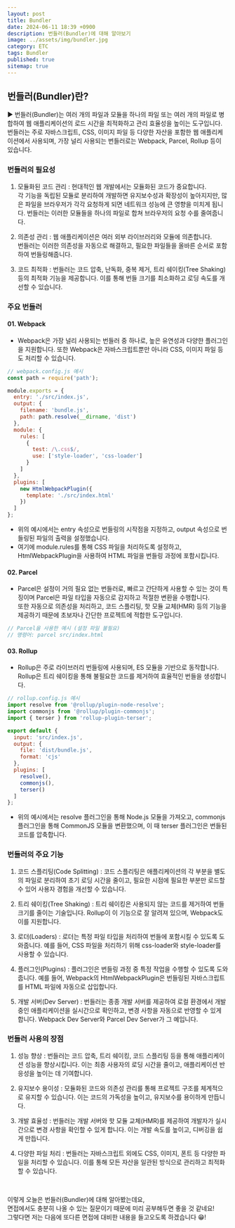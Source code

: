 ```yaml
---
layout: post
title: Bundler
date: 2024-06-11 18:39 +0900
description: 번들러(Bundler)에 대해 알아보기
image: ../assets/img/bundler.jpg
category: ETC
tags: Bundler
published: true
sitemap: true
---
```


## 번들러(Bundler)란?

▶ 번들러(Bundler)는 여러 개의 파일과 모듈을 하나의 파일 또는 여러 개의 파일로 병합하여 웹 애플리케이션의 로드 시간을 최적화하고 관리 효율성을 높이는 도구입니다. 번들러는 주로 자바스크립트, CSS, 이미지 파일 등 다양한 자산을 포함한 웹 애플리케이션에서 사용되며, 가장 널리 사용되는 번들러로는 Webpack, Parcel, Rollup 등이 있습니다.

### 번들러의 필요성

1. 모듈화된 코드 관리
: 현대적인 웹 개발에서는 모듈화된 코드가 중요합니다.<br>
각 기능을 독립된 모듈로 분리하여 개발하면 유지보수성과 확장성이 높아지지만, 많은 파일을 브라우저가 각각 요청하게 되면 네트워크 성능에 큰 영향을 미치게 됩니다. 번들러는 이러한 모듈들을 하나의 파일로 합쳐 브라우저의 요청 수를 줄여줍니다.

2. 의존성 관리
: 웹 애플리케이션은 여러 외부 라이브러리와 모듈에 의존합니다.<br>
번들러는 이러한 의존성을 자동으로 해결하고, 필요한 파일들을 올바른 순서로 포함하여 번들링해줍니다.

3. 코드 최적화
: 번들러는 코드 압축, 난독화, 중복 제거, 트리 쉐이킹(Tree Shaking) 등의 최적화 기능을 제공합니다. 이를 통해 번들 크기를 최소화하고 로딩 속도를 개선할 수 있습니다.

### 주요 번들러

#### 01. Webpack

- Webpack은 가장 널리 사용되는 번들러 중 하나로, 높은 유연성과 다양한 플러그인을 지원합니다. 또한 Webpack은 자바스크립트뿐만 아니라 CSS, 이미지 파일 등도 처리할 수 있습니다.

````javascript
// webpack.config.js 예시
const path = require('path');

module.exports = {
  entry: './src/index.js',
  output: {
    filename: 'bundle.js',
    path: path.resolve(__dirname, 'dist')
  },
  module: {
    rules: [
      {
        test: /\.css$/,
        use: ['style-loader', 'css-loader']
      }
    ]
  },
  plugins: [
    new HtmlWebpackPlugin({
      template: './src/index.html'
    })
  ]
};
````

- 위의 예시에서는 entry 속성으로 번들링의 시작점을 지정하고, output 속성으로 번들링된 파일의 출력을 설정했습니다.
- 여기에 module.rules를 통해 CSS 파일을 처리하도록 설정하고, HtmlWebpackPlugin을 사용하여 HTML 파일을 번들링 과정에 포함시킵니다.

#### 02. Parcel

- Parcel은 설정이 거의 필요 없는 번들러로, 빠르고 간단하게 사용할 수 있는 것이 특징이며 Parcel은 파일 타입을 자동으로 감지하고 적절한 변환을 수행합니다.<br>
또한 자동으로 의존성을 처리하고, 코드 스플리팅, 핫 모듈 교체(HMR) 등의 기능을 제공하기 때문에 초보자나 간단한 프로젝트에 적합한 도구입니다.

````javascript
// Parcel을 사용한 예시 (설정 파일 불필요)
// 명령어: parcel src/index.html
````

#### 03. Rollup

- Rollup은 주로 라이브러리 번들링에 사용되며, ES 모듈을 기반으로 동작합니다. Rollup은 트리 쉐이킹을 통해 불필요한 코드를 제거하여 효율적인 번들을 생성합니다.

````javascript
// rollup.config.js 예시
import resolve from '@rollup/plugin-node-resolve';
import commonjs from '@rollup/plugin-commonjs';
import { terser } from 'rollup-plugin-terser';

export default {
  input: 'src/index.js',
  output: {
    file: 'dist/bundle.js',
    format: 'cjs'
  },
  plugins: [
    resolve(),
    commonjs(),
    terser()
  ]
};
````

- 위의 예시에서는 resolve 플러그인을 통해 Node.js 모듈을 가져오고, commonjs 플러그인을 통해 CommonJS 모듈을 변환했으며, 이 때 terser 플러그인은 번들된 코드를 압축합니다.

### 번들러의 주요 기능

1. 코드 스플리팅(Code Splitting)
: 코드 스플리팅은 애플리케이션의 각 부분을 별도의 파일로 분리하여 초기 로딩 시간을 줄이고, 필요한 시점에 필요한 부분만 로드할 수 있어 사용자 경험을 개선할 수 있습니다.

2. 트리 쉐이킹(Tree Shaking)
: 트리 쉐이킹은 사용되지 않는 코드를 제거하여 번들 크기를 줄이는 기술입니다. Rollup이 이 기능으로 잘 알려져 있으며, Webpack도 이를 지원합니다.

3. 로더(Loaders)
: 로더는 특정 파일 타입을 처리하여 번들에 포함시킬 수 있도록 도와줍니다. 예를 들어, CSS 파일을 처리하기 위해 css-loader와 style-loader를 사용할 수 있습니다.

4. 플러그인(Plugins)
: 플러그인은 번들링 과정 중 특정 작업을 수행할 수 있도록 도와줍니다. 예를 들어, Webpack의 HtmlWebpackPlugin은 번들링된 자바스크립트를 HTML 파일에 자동으로 삽입합니다.

5. 개발 서버(Dev Server)
: 번들러는 종종 개발 서버를 제공하여 로컬 환경에서 개발 중인 애플리케이션을 실시간으로 확인하고, 변경 사항을 자동으로 반영할 수 있게 합니다. Webpack Dev Server와 Parcel Dev Server가 그 예입니다.

### 번들러 사용의 장점

1. 성능 향상
: 번들러는 코드 압축, 트리 쉐이킹, 코드 스플리팅 등을 통해 애플리케이션 성능을 향상시킵니다. 이는 최종 사용자의 로딩 시간을 줄이고, 애플리케이션 반응성을 높이는 데 기여합니다.

2. 유지보수 용이성
: 모듈화된 코드와 의존성 관리를 통해 프로젝트 구조를 체계적으로 유지할 수 있습니다. 이는 코드의 가독성을 높이고, 유지보수를 용이하게 만듭니다.

3. 개발 효율성
: 번들러는 개발 서버와 핫 모듈 교체(HMR)를 제공하여 개발자가 실시간으로 변경 사항을 확인할 수 있게 합니다. 이는 개발 속도를 높이고, 디버깅을 쉽게 만듭니다.

4. 다양한 파일 처리
: 번들러는 자바스크립트 외에도 CSS, 이미지, 폰트 등 다양한 파일을 처리할 수 있습니다. 이를 통해 모든 자산을 일관된 방식으로 관리하고 최적화할 수 있습니다.

<br>

이렇게 오늘은 번들러(Bundler)에 대해 알아봤는데요,<br>
면접에서도 충분히 나올 수 있는 질문이기 때문에 미리 공부해두면 좋을 것 같네요!<br>
그렇다면 저는 다음에 또다른 면접에 대비한 내용을 들고오도록 하겠습니다 😁!